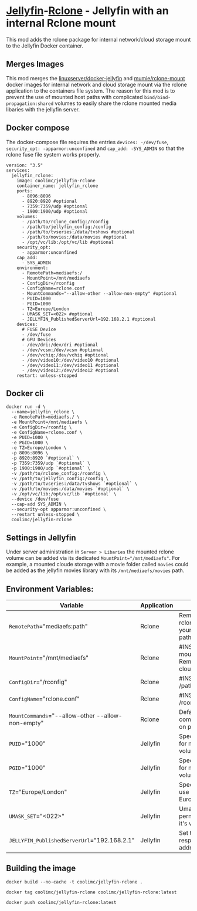 # [Jellyfin](https://jellyfin.org/)-[Rclone](https://rclone.org/) - Jellyfin with an internal Rclone mount

This mod adds the rclone package for internal network/cloud storage mount to the Jellyfin Docker container.

## Merges Images

This mod merges the [linuxserver/docker-jellyfin](https://github.com/linuxserver/docker-jellyfin) and [mumie/rclone-mount](https://github.com/Mumie-hub/docker-services/tree/master/rclone-mount) docker images for internal network and cloud storage mount via the rclone application to the containers file system. The reason for this mod is to prevent the use of mounted host paths with complicated `bind/bind-propagation:shared` volumes to easily share the rclone mounted media libaries with the jellyfin server.

## Docker compose
The docker-compose file requires the entries `devices: -/dev/fuse`, `security_opt: -apparmor:unconfined` and `cap_add: -SYS_ADMIN` so that the rclone fuse file system works properly.

```
version: "3.5"
services:
  jellyfin_rclone:
    image: coolimc/jellyfin-rclone
    container_name: jellyfin_rclone
    ports:
      - 8096:8096
      - 8920:8920 #optional
      - 7359:7359/udp #optional
      - 1900:1900/udp #optional
    volumes:
      - /path/to/rclone_config:/rconfig
      - /path/to/jellyfin_config:/config
      - /path/to/tvseries:/data/tvshows #optional
      - /path/to/movies:/data/movies #optional
      - /opt/vc/lib:/opt/vc/lib #optional
    security_opt:
      - apparmor:unconfined
    cap_add:
      - SYS_ADMIN
    environment:
      - RemotePath=mediaefs:/
      - MountPoint=/mnt/mediaefs
      - ConfigDir=/rconfig
      - ConfigName=rclone.conf
      - MountCommands="--allow-other --allow-non-empty" #optional
      - PUID=1000
      - PGID=1000
      - TZ=Europe/London
      - UMASK_SET=<022> #optional
      - JELLYFIN_PublishedServerUrl=192.168.2.1 #optional
    devices:
      # FUSE Device
      - /dev/fuse
      # GPU Devices
      - /dev/dri:/dev/dri #optional
      - /dev/vcsm:/dev/vcsm #optional
      - /dev/vchiq:/dev/vchiq #optional
      - /dev/video10:/dev/video10 #optional
      - /dev/video11:/dev/video11 #optional
      - /dev/video12:/dev/video12 #optional
    restart: unless-stopped
```

## Docker cli
```
docker run -d \
  --name=jellyfin_rclone \
  -e RemotePath=mediaefs./ \
  -e MountPoint=/mnt/mediaefs \
  -e ConfigDir=/rconfig \
  -e ConfigName=rclone.conf \
  -e PUID=1000 \
  -e PGID=1000 \
  -e TZ=Europe/London \
  -p 8096:8096 \
  -p 8920:8920 `#optional` \
  -p 7359:7359/udp `#optional` \
  -p 1900:1900/udp `#optional` \
  -v /path/to/rclone_config:/rconfig \
  -v /path/to/jellyfin_config:/config \
  -v /path/to/tvseries:/data/tvshows `#optional` \
  -v /path/to/movies:/data/movies `#optional` \
  -v /opt/vc/lib:/opt/vc/lib `#optional` \
  --device /dev/fuse
  --cap-add SYS_ADMIN \
  --security-opt apparmor:unconfined \
  --restart unless-stopped \
  coolimc/jellyfin-rclone
```

## Settings in Jellyfin
Under server administration in `Server > Libaries` the mounted rclone volume can be added via its dedicated `MountPoint="/mnt/mediaefs"`. For example, a mounted cloude storage with a movie folder called `movies` could be added as the jellyfin movies library with its `/mnt/mediaefs/movies` path.

## Environment Variables:
| Variable | Application | Description |
|---|--------|----|
|`RemotePath`="mediaefs:path" | Rclone |Remote name in your rclone config, can be your crypt remote: + path/foo/bar|
|`MountPoint`="/mnt/mediaefs"| Rclone |#INSIDE Container: mounting path of the RemotePath cloud/network storage|
|`ConfigDir`="/rconfig"| Rclone |#INSIDE Container: -v /path/to/config:/rconfig|
|`ConfigName`="rclone.conf"| Rclone |#INSIDE Container: /rconfig/rclone.conf|
|`MountCommands`="--allow-other --allow-non-empty"| Rclone |Default mount commands (overwrite on parse)|
|`PUID`="1000"| Jellyfin |Specify the user PUID for mounted host volume reads/writes|
|`PGID`="1000"| Jellyfin |Specify the group PGID for mounted host volume reads/writes|
|`TZ`="Europe/London"| Jellyfin |Specify a timezone to use (e.g. Europe/London)|
|`UMASK_SET`="<022>"| Jellyfin |Umask subtracts from permissions based on it's value|
|`JELLYFIN_PublishedServerUrl`="192.168.2.1"| Jellyfin |Set the autodiscovery response domain or IP address|

## Building the image
```
docker build --no-cache -t coolimc/jellyfin-rclone .
```

```
docker tag coolimc/jellyfin-rclone coolimc/jellyfin-rclone:latest
```

```
docker push coolimc/jellyfin-rclone:latest
```
